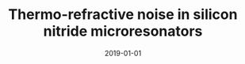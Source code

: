 ---
title: "Thermo-refractive noise in silicon nitride microresonators"
collection: publications
category: conferences
permalink: /publication/2019-01-01-Thermo-refractive-noise-in-silicon-nitride-microresonators
date: 2019-01-01
venue: 'In the proceedings of <i>Conference on Lasers and Electro-Optics</i>'
paperurl: 'http://dx.doi.org/10.1364/CLEO\_SI.2019.STH1H.3'
citation: ' Guanhao Huang,  Erwan Lucas,  Junqiu Liu,  Arslan Raja,  Grigory Lihachev,  Michael Gorodetsky,  Nils Engelsen,  Tobias Kippenberg, <strong> Thermo-refractive noise in silicon nitride microresonators.</strong>  In the proceedings of <i>Conference on Lasers and Electro-Optics</i>, 2019.'
---